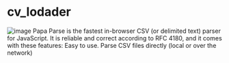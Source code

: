 # cv_lodader
![image](https://user-images.githubusercontent.com/64120304/194345061-303b0dd4-36bd-4b0c-b0fd-aebf88b4d586.png)
Papa Parse is the fastest in-browser CSV (or delimited text) parser for JavaScript. It is reliable and correct according to RFC 4180, and it comes with these features: Easy to use. Parse CSV files directly (local or over the network)
